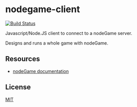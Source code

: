 # nodegame-client

[![Build Status](https://travis-ci.org/nodeGame/nodegame-client.png?branch=master)](https://travis-ci.org/nodeGame/nodegame-client)

Javascript/Node.JS client to connect to a nodeGame server.

Designs and runs a whole game with nodeGame.

## Resources

- [nodeGame documentation](https://github.com/nodeGame/nodegame/wiki)

## License

[MIT](LICENSE)
